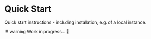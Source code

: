 # Quick Start

Quick start instructions - including installation, e.g. of a local instance.

!!! warning
    Work in progress... :construction_worker:
